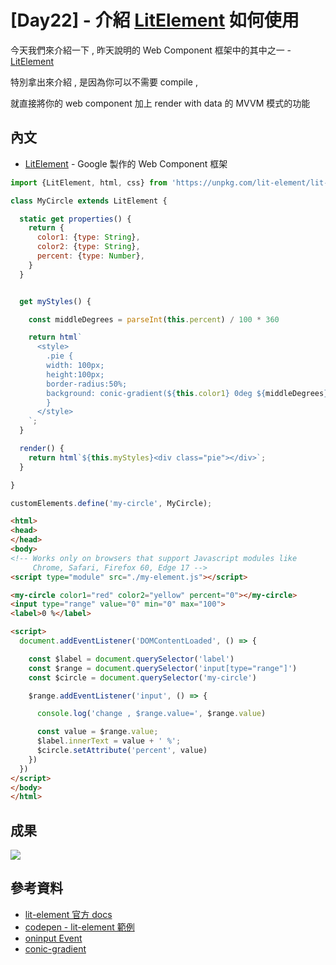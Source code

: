 # [Day22] - 介紹 [LitElement](https://lit-element.polymer-project.org/guide) 如何使用

今天我們來介紹一下 , 昨天說明的 Web Component 框架中的其中之一 - [LitElement](https://lit-element.polymer-project.org/guide)

特別拿出來介紹 , 是因為你可以不需要 compile ,

就直接將你的 web component 加上 render with data 的 MVVM 模式的功能

## 內文

- [LitElement](https://lit-element.polymer-project.org/guide) - Google 製作的 Web Component 框架

```javascript
import {LitElement, html, css} from 'https://unpkg.com/lit-element/lit-element.js?module';

class MyCircle extends LitElement {

  static get properties() {
    return {
      color1: {type: String},
      color2: {type: String},
      percent: {type: Number},
    }
  }


  get myStyles() {

    const middleDegrees = parseInt(this.percent) / 100 * 360

    return html`
      <style>
        .pie {
        width: 100px;
        height:100px;
        border-radius:50%;
        background: conic-gradient(${this.color1} 0deg ${middleDegrees}deg, ${this.color2} ${middleDegrees}deg 360deg);
        }
      </style>
    `;
  }

  render() {
    return html`${this.myStyles}<div class="pie"></div>`;
  }

}

customElements.define('my-circle', MyCircle);
```

```html
<html>
<head>
</head>
<body>
<!-- Works only on browsers that support Javascript modules like
     Chrome, Safari, Firefox 60, Edge 17 -->
<script type="module" src="./my-element.js"></script>

<my-circle color1="red" color2="yellow" percent="0"></my-circle>
<input type="range" value="0" min="0" max="100">
<label>0 %</label>

<script>
  document.addEventListener('DOMContentLoaded', () => {

    const $label = document.querySelector('label')
    const $range = document.querySelector('input[type="range"]')
    const $circle = document.querySelector('my-circle')

    $range.addEventListener('input', () => {

      console.log('change , $range.value=', $range.value)

      const value = $range.value;
      $label.innerText = value + ' %';
      $circle.setAttribute('percent', value)
    })
  })
</script>
</body>
</html>
```

## 成果

![](https://i.imgur.com/Qwu4E3K.gif)

## 參考資料

- [lit-element 官方 docs](https://lit-element.polymer-project.org/guide/lifecycle)
- [codepen - lit-element 範例](https://codepen.io/sorvell/pen/RYQyoe)
- [oninput Event](https://www.w3schools.com/jsref/event_oninput.asp)
- [conic-gradient](https://developer.mozilla.org/en-US/docs/Web/CSS/gradient/conic-gradient())

